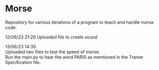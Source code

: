 # Morse

Repository for various iterations of a program to teach and handle morse code.

12/06/23 21:26
Uploaded file to create sound

13/06/23 14:35.  
Uploaded two files to test the speed of morse.  
Run the main.py to hear the word PARIS as mentioned in the Trainer Specification file.
